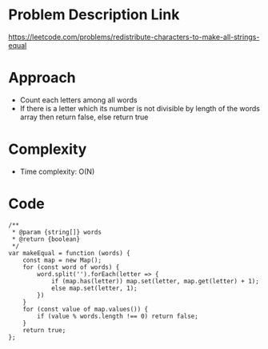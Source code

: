 # Problem Description Link
https://leetcode.com/problems/redistribute-characters-to-make-all-strings-equal

# Approach
<!-- Describe your approach to solving the problem. -->
- Count each letters among all words
- If there is a letter which its number is not divisible by length of the words array then return false, else return true 

# Complexity
- Time complexity: O(N)
<!-- Add your time complexity here, e.g. $$O(n)$$ -->

# Code
```
/**
 * @param {string[]} words
 * @return {boolean}
 */
var makeEqual = function (words) {
    const map = new Map();
    for (const word of words) {
        word.split('').forEach(letter => {
            if (map.has(letter)) map.set(letter, map.get(letter) + 1);
            else map.set(letter, 1);
        })
    }
    for (const value of map.values()) {
        if (value % words.length !== 0) return false;
    }
    return true;
};
```
